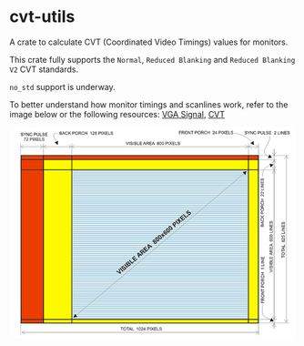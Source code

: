 # cvt-utils

A crate to calculate CVT (Coordinated Video Timings) values for monitors.

This crate fully supports the `Normal`, `Reduced Blanking` and `Reduced Blanking V2` CVT standards.

`no_std` support is underway.

To better understand how monitor timings and scanlines work, refer to the image below or the following resources:
[VGA Signal](http://www.voja.rs/PROJECTS/GAME_HTM/3.%20VGA.htm), [CVT](https://en.wikipedia.org/wiki/Coordinated_Video_Timings)

![Image showing the full blanking space divided](https://raw.githubusercontent.com/adryzz/overdrive/master/cvt-utils/cvt-timings.png)